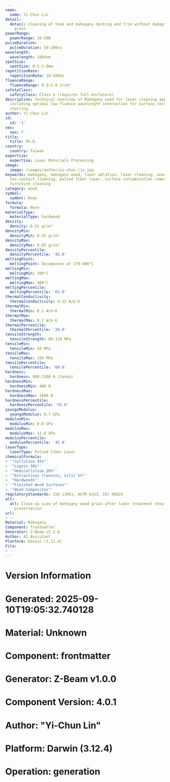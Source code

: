 ```yaml
---
name:
  name: Yi-Chun Lin
detail:
  detail: Cleaning of teak and mahogany decking and trim without damaging the wood
    grain
powerRange:
  powerRange: 10-50W
pulseDuration:
  pulseDuration: 50-200ns
wavelength:
  wavelength: 1064nm
spotSize:
  spotSize: 0.5-3.0mm
repetitionRate:
  repetitionRate: 10-50kHz
fluenceRange:
  fluenceRange: 0.5–2.0 J/cm²
safetyClass:
  safetyClass: Class 4 (requires full enclosure)
description: Technical overview of Mahogany wood for laser cleaning applications,
  including optimal low-fluence wavelength interaction for surface restoration without
  charring.
author: Yi-Chun Lin
id:
  id: '1'
sex:
  sex: f
title:
  title: Ph.D.
country:
  country: Taiwan
expertise:
  expertise: Laser Materials Processing
image:
  image: /images/author/yi-chun-lin.jpg
keywords: mahogany, mahogany wood, laser ablation, laser cleaning, wood restoration,
  non-contact cleaning, pulsed fiber laser, surface contamination removal, antique
  furniture cleaning
category: wood
symbol:
  symbol: None
formula:
  formula: None
materialType:
  materialType: hardwood
density:
  density: 0.52 g/cm³
densityMin:
  densityMin: 0.35 g/cm³
densityMax:
  densityMax: 0.85 g/cm³
densityPercentile:
  densityPercentile: '45.0'
meltingPoint:
  meltingPoint: Decomposes at 270-400°C
meltingMin:
  meltingMin: 200°C
meltingMax:
  meltingMax: 400°C
meltingPercentile:
  meltingPercentile: '65.0'
thermalConductivity:
  thermalConductivity: 0.12 W/m·K
thermalMin:
  thermalMin: 0.1 W/m·K
thermalMax:
  thermalMax: 0.2 W/m·K
thermalPercentile:
  thermalPercentile: '20.0'
tensileStrength:
  tensileStrength: 80-120 MPa
tensileMin:
  tensileMin: 50 MPa
tensileMax:
  tensileMax: 150 MPa
tensilePercentile:
  tensilePercentile: '60.0'
hardness:
  hardness: 800-1100 N (Janka)
hardnessMin:
  hardnessMin: 400 N
hardnessMax:
  hardnessMax: 1600 N
hardnessPercentile:
  hardnessPercentile: '55.0'
youngsModulus:
  youngsModulus: 9.7 GPa
modulusMin:
  modulusMin: 8.0 GPa
modulusMax:
  modulusMax: 12.0 GPa
modulusPercentile:
  modulusPercentile: '45.0'
laserType:
  laserType: Pulsed Fiber Laser
chemicalFormula:
- '"Cellulose 45%"'
- '"Lignin 30%"'
- '"Hemicellulose 20%"'
- '"Extractives (tannins, oils) 5%"'
- '"Hardwoods"'
- '"Finished Wood Surfaces"'
- '"Wood Composites"'
regulatoryStandards: ISO 13061, ASTM D143, IEC 60825
alt:
  alt: Close-up view of mahogany wood grain after laser treatment showing clean surface
    preservation
url:
- --
Material: Mahogany
Component: frontmatter
Generator: Z-Beam v2.1.0
Author: AI Assistant
Platform: Darwin (3.12.4)
File:
- --
---
```


# Version Information
# Generated: 2025-09-10T19:05:32.740128
# Material: Unknown
# Component: frontmatter
# Generator: Z-Beam v1.0.0
# Component Version: 4.0.1
# Author: "Yi-Chun Lin"
# Platform: Darwin (3.12.4)
# Operation: generation
